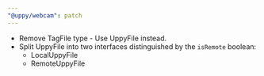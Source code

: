 ```yaml
---
"@uppy/webcam": patch
---
```


- Remove TagFile type - Use UppyFile instead.
- Split UppyFile into two interfaces distinguished by the `isRemote` boolean:
  - LocalUppyFile
  - RemoteUppyFile
